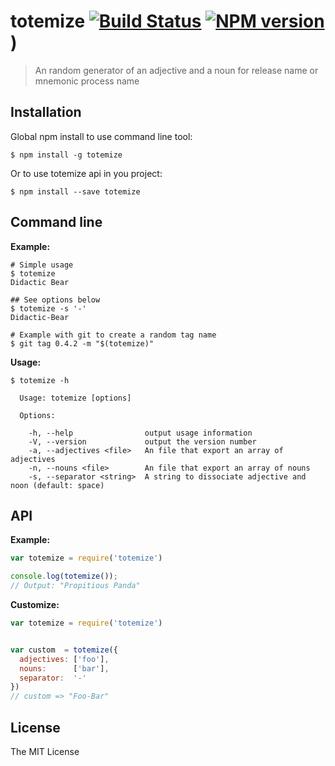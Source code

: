 # totemize [![Build Status](https://secure.travis-ci.org/nopnop/totemize.png?branch=master)](http://travis-ci.org/nopnop/totemize) [![NPM version](https://badge-me.herokuapp.com/api/npm/totemize.png)](http://badges.enytc.com/for/npm/totemize))

> An random generator of an adjective and a noun for release name or mnemonic process name


## Installation

Global npm install to use command line tool:

```shell
$ npm install -g totemize
```

Or to use totemize api in you project:

```shell
$ npm install --save totemize
```

## Command line

**Example:**

```shell
# Simple usage
$ totemize
Didactic Bear

## See options below
$ totemize -s '-'
Didactic-Bear

# Example with git to create a random tag name
$ git tag 0.4.2 -m "$(totemize)"
```


**Usage:**

```shell
$ totemize -h

  Usage: totemize [options]

  Options:

    -h, --help                output usage information
    -V, --version             output the version number
    -a, --adjectives <file>   An file that export an array of adjectives
    -n, --nouns <file>        An file that export an array of nouns
    -s, --separator <string>  A string to dissociate adjective and noon (default: space)
```

## API

**Example:**

```javascript
var totemize = require('totemize')

console.log(totemize());
// Output: "Propitious Panda"
```

**Customize:**

```javascript
var totemize = require('totemize')


var custom  = totemize({
  adjectives: ['foo'],
  nouns:      ['bar'],
  separator:  '-'
})
// custom => "Foo-Bar"
```



## License

The MIT License
